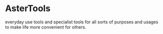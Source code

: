 # AsterTools
everyday use tools and specialist tools for all sorts of purposes and usages to make life more convenient for others.
